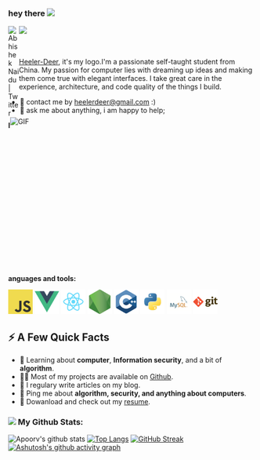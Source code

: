 
### hey there <img src="https://media.giphy.com/media/hvRJCLFzcasrR4ia7z/giphy.gif" width="25px">

<a href="https://twitter.com/deerheeler">
  <img align="left" alt="Abhishek Naidu | Twitter" width="22px" src="https://raw.githubusercontent.com/peterthehan/peterthehan/master/assets/twitter.svg" />


![](https://visitor-badge.glitch.me/badge?page_id=heeler-deer.heeler-deer)

<br />

[Heeler-Deer](https://heeler-deer.github.io/), it's my logo.I'm a passionate self-taught student from China. My passion for computer lies with dreaming up ideas and making them come true with elegant interfaces. I take great care in the experience, architecture, and code quality of the things I build.


  <img align="right" alt="GIF" src="https://github.com/abhisheknaiidu/abhisheknaiidu/blob/master/code.gif?raw=true" width="500" height="320" />
  
- 💼 contact me by heelerdeer@gmail.com :)
- 💬 ask me about anything, i am happy to help;

**languages and tools:**  

<code><img height="50" src="https://raw.githubusercontent.com/github/explore/80688e429a7d4ef2fca1e82350fe8e3517d3494d/topics/javascript/javascript.png"></code>
<code><img height="50" src="https://raw.githubusercontent.com/github/explore/80688e429a7d4ef2fca1e82350fe8e3517d3494d/topics/vue/vue.png"></code>
<code><img height="50" src="https://raw.githubusercontent.com/github/explore/80688e429a7d4ef2fca1e82350fe8e3517d3494d/topics/react/react.png"></code>
<code><img height="50" src="https://raw.githubusercontent.com/github/explore/80688e429a7d4ef2fca1e82350fe8e3517d3494d/topics/nodejs/nodejs.png"></code>
<code><img height="50" src="https://raw.githubusercontent.com/github/explore/80688e429a7d4ef2fca1e82350fe8e3517d3494d/topics/cpp/cpp.png"></code>
<code><img height="50" src="https://raw.githubusercontent.com/github/explore/80688e429a7d4ef2fca1e82350fe8e3517d3494d/topics/python/python.png"></code>
<code><img height="50" src="https://raw.githubusercontent.com/github/explore/80688e429a7d4ef2fca1e82350fe8e3517d3494d/topics/mysql/mysql.png"></code>
<code><img height="50" src="https://raw.githubusercontent.com/github/explore/80688e429a7d4ef2fca1e82350fe8e3517d3494d/topics/git/git.png"></code>
<h2>⚡️ A Few Quick Facts</h2>
<ul>
<li>🧐 Learning about <strong>computer</strong>, <strong>Information security</strong>, and a bit of <strong>algorithm</strong>.</li>
<li>👨‍💻 Most of my projects are available on <a href="https://github.com/heeler-deer">Github</a>.</li>
<li>📝 I regulary write articles on my blog.</li>
<li>💬 Ping me about <strong>algorithm, security, and anything about computers</strong>.</li>
<li>📙 Dowanload and check out my <a href="https://github.com/heeler-deer/absorbing/blob/main/resume.pdf">resume</a>.</li>
</ul>
  
  
  
### <img src='https://media1.giphy.com/media/du3J3cXyzhj75IOgvA/giphy.gif?cid=ecf05e47x2g034i9pzwtzzsd3xgg2w9nr94t4tflbbgo3008&rid=giphy.gif' width='25px'> My Github Stats:
![Apoorv's github stats](https://github-readme-stats.vercel.app/api?username=heeler-deer&show_icons=true&title_color=ffc857&icon_color=8ac926&hide=issues&count_private=true&include_all_commits=true)
[![Top Langs](https://github-readme-stats.vercel.app/api/top-langs/?username=heeler-deer&layout=compact)](https://github.com/anuraghazra/github-readme-stats)
[![GitHub Streak](https://github-readme-streak-stats.herokuapp.com/?user=heeler-deer)](https://git.io/streak-stats)
[![Ashutosh's github activity graph](https://activity-graph.herokuapp.com/graph?username=heeler-deer&theme=github)](https://github.com/ashutosh00710/github-readme-activity-graph)




